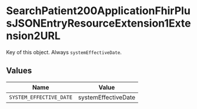 # SearchPatient200ApplicationFhirPlusJSONEntryResourceExtension1Extension2URL

Key of this object. Always `systemEffectiveDate`.


## Values

| Name                    | Value                   |
| ----------------------- | ----------------------- |
| `SYSTEM_EFFECTIVE_DATE` | systemEffectiveDate     |